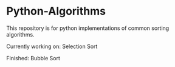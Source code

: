 # Python-Algorithms
This repository is for python implementations of common sorting algorithms.

Currently working on:
Selection Sort

Finished:
Bubble Sort
